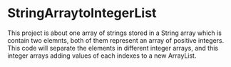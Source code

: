 # StringArraytoIntegerList

This project is about one array of strings stored in a String array which is contain two elemnts, both of them represent an array of positive integers.
This code will separate the elements in different integer arrays, and this integer arrays adding values of each indexes to a new ArrayList.
